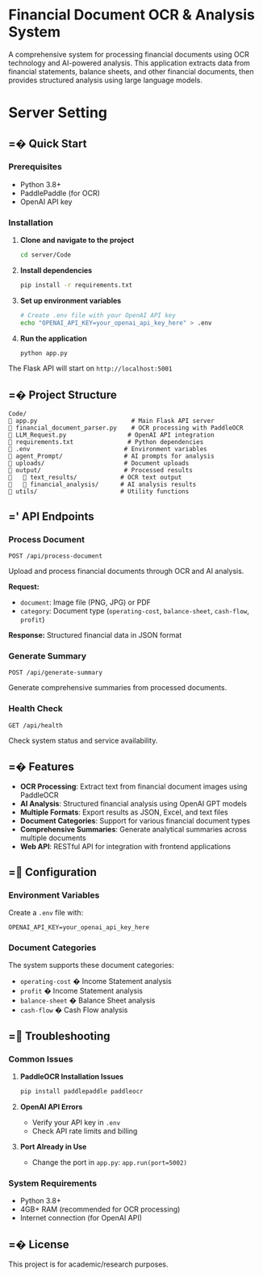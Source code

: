 # Financial Document OCR & Analysis System

A comprehensive system for processing financial documents using OCR technology and AI-powered analysis. This application extracts data from financial statements, balance sheets, and other financial documents, then provides structured analysis using large language models.

# Server Setting

## =� Quick Start

### Prerequisites

- Python 3.8+ 
- PaddlePaddle (for OCR)
- OpenAI API key

### Installation

1. **Clone and navigate to the project**
   ```bash
   cd server/Code
   ```

2. **Install dependencies**
   ```bash
   pip install -r requirements.txt
   ```

3. **Set up environment variables**
   ```bash
   # Create .env file with your OpenAI API key
   echo "OPENAI_API_KEY=your_openai_api_key_here" > .env
   ```

4. **Run the application**
   ```bash
   python app.py
   ```

The Flask API will start on `http://localhost:5001`

## =� Project Structure

```
Code/
   app.py                          # Main Flask API server
   financial_document_parser.py    # OCR processing with PaddleOCR
   LLM_Request.py                 # OpenAI API integration
   requirements.txt               # Python dependencies
   .env                          # Environment variables
   agent_Prompt/                 # AI prompts for analysis
   uploads/                      # Document uploads
   output/                       # Processed results
      text_results/            # OCR text output
      financial_analysis/      # AI analysis results
   utils/                       # Utility functions
```

## =' API Endpoints

### Process Document
```http
POST /api/process-document
```
Upload and process financial documents through OCR and AI analysis.

**Request:**
- `document`: Image file (PNG, JPG) or PDF
- `category`: Document type (`operating-cost`, `balance-sheet`, `cash-flow`, `profit`)

**Response:** Structured financial data in JSON format

### Generate Summary
```http
POST /api/generate-summary
```
Generate comprehensive summaries from processed documents.

### Health Check
```http
GET /api/health
```
Check system status and service availability.

## =� Features

- **OCR Processing**: Extract text from financial document images using PaddleOCR
- **AI Analysis**: Structured financial analysis using OpenAI GPT models
- **Multiple Formats**: Export results as JSON, Excel, and text files
- **Document Categories**: Support for various financial document types
- **Comprehensive Summaries**: Generate analytical summaries across multiple documents
- **Web API**: RESTful API for integration with frontend applications

## = Configuration

### Environment Variables
Create a `.env` file with:
```
OPENAI_API_KEY=your_openai_api_key_here
```

### Document Categories
The system supports these document categories:
- `operating-cost` � Income Statement analysis
- `profit` � Income Statement analysis
- `balance-sheet` � Balance Sheet analysis
- `cash-flow` � Cash Flow analysis

## = Troubleshooting

### Common Issues

1. **PaddleOCR Installation Issues**
   ```bash
   pip install paddlepaddle paddleocr
   ```

2. **OpenAI API Errors**
   - Verify your API key in `.env`
   - Check API rate limits and billing

3. **Port Already in Use**
   - Change the port in `app.py`: `app.run(port=5002)`

### System Requirements
- Python 3.8+
- 4GB+ RAM (recommended for OCR processing)
- Internet connection (for OpenAI API)

## =� License

This project is for academic/research purposes.